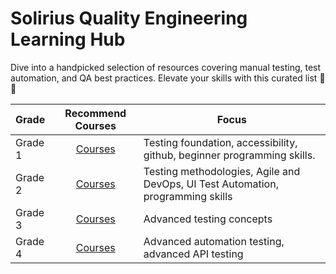 # Solirius Quality Engineering Learning Hub

Dive into a handpicked selection of resources covering manual testing, test automation, and QA best practices. Elevate your skills with this curated list 🚀🧪

| Grade | Recommend Courses | Focus |
|:----------|:-------------:|------|
| Grade 1  | [Courses](./grade-1.md) | Testing foundation, accessibility, github, beginner programming skills. |
| Grade 2  | [Courses](./grade-2.md) | Testing methodologies, Agile and DevOps, UI Test Automation, programming skills|
| Grade 3  | [Courses](./grade-3.md) | Advanced testing concepts |
| Grade 4  | [Courses](./grade-4.md) | Advanced automation testing, advanced API testing |
